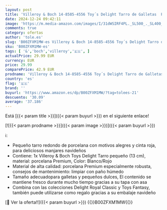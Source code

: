 ```yaml
---
layout: post
title: 'Villeroy & Boch 14-8585-4556 Toy´s Delight Tarro de Galletas  Porcelana  Blanco/Multicolor  Pequeño'
date: 2024-12-24 09:42:11
image: 'https://m.media-amazon.com/images/I/31dWSIRF4PL._SL500_._SL400_.jpg'
comments: true
category: ofertas
author: 'tole.es'
slug: 'B00ZFXM1MW-es Villeroy & Boch 14-8585-4556 Toy´s Delight Tarro de...'
sku: 'B00ZFXM1MW-es'
tags: [ '&','boch','villeroy','🇪🇸', ]
actualPrice: 29.99 EUR
currency: EUR
price: 29.99
comparePrice: 42.9 EUR
prodname: 'Villeroy & Boch 14-8585-4556 Toy´s Delight Tarro de Galletas  Porcelana  Blanco/Multicolor  Pequeño'
country: 'es'
flag: '🇪🇸'
brand: ''
buyurl: 'https://www.amazon.es/dp/B00ZFXM1MW/?tag=tolees-21'
descuento: '30.09'
average: '37.186'
---
```


Está [{{< param title >}}]({{< param buyurl >}}) en el siguiente enlace!

[![{{< param prodname >}}]({{< param image >}})]({{< param buyurl >}})

ℹ️:

- Pequeño tarro redondo de porcelana con motivos alegres y cinta roja, para deliciosos manjares navideños
- Contiene: 1x Villeroy & Boch Toys Delight Tarro pequeño (13 cm), material: porcelana Premium, Color: Blanco/Rojo
- Material de alta calidad: porcelana Premium especialmente robusta, consejos de mantenimiento: limpiar con paño húmedo
- Tamaño adecuadopara galletas y pequeños dulces, El contenido se mantiene fresco durante mucho tiempo gracias a su tapa con asa
- Combina con las colecciones Delight Royal Classic y Toys Fantasy, también puede utilizarse como regalo gracias a su embalaje navideño

[🛒 Ver la oferta!!]({{< param buyurl >}})
{{<world>}}B00ZFXM1MW{{</world>}}
